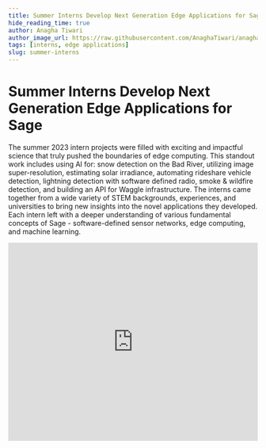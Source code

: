 ```yaml
---
title: Summer Interns Develop Next Generation Edge Applications for Sage
hide_reading_time: true
author: Anagha Tiwari
author_image_url: https://raw.githubusercontent.com/AnaghaTiwari/anaghatiwari/4d94b2fe3efd3b77518ce452ee96e66f47abb54b/anagha_t.jpeg
tags: [interns, edge applications]
slug: summer-interns
---
```


# Summer Interns Develop Next Generation Edge Applications for Sage

The summer 2023 intern projects were filled with exciting and impactful science that truly pushed the boundaries of edge computing. This standout work includes using AI for: snow detection on the Bad River, utilizing image super-resolution, estimating solar irradiance, automating rideshare vehicle detection, lightning detection with software defined radio, smoke & wildfire detection, and building an API for Waggle infrastructure. The interns came together from a wide variety of STEM backgrounds, experiences, and universities to bring new insights into the novel applications they developed. Each intern left with a deeper understanding of various fundamental concepts of Sage - software-defined sensor networks, edge computing, and machine learning. 

<iframe title="Sage: AI @ Edge" src="https://www.youtube.com/embed/C0YgakZoXNA?si=lwxbNWnU7q3zz9YZ" frameborder="0" allow="accelerometer; autoplay; clipboard-write; encrypted-media; gyroscope; picture-in-picture" width="100%" height="400" allowfullscreen="" id="fitvid61143"></iframe>
